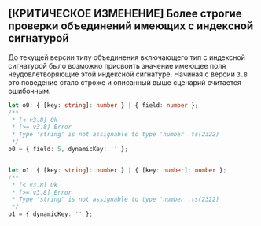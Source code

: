 ## \[КРИТИЧЕСКОЕ ИЗМЕНЕНИЕ\] Более строгие проверки объединений имеющих с индексной сигнатурой

До текущей версии типу объединения включающего тип с индексной сигнатурой было возможно присвоить значение имеющее поля неудовлетворяющие этой индексной сигнатуре. Начиная с версии `3.8` это поведение стало строже и описанный выше сценарий считается ошибочным.


`````ts
let o0: { [key: string]: number } | { field: number };
/**
 * [< v3.8] Ok
 * [>= v3.8] Error
 * Type 'string' is not assignable to type 'number'.ts(2322)
 */
o0 = { field: 5, dynamicKey: '' };


let o1: { [key: string]: number } | { [key: number]: number };
/**
 * [< v3.8] Ok
 * [>= v3.8] Error
 * Type 'string' is not assignable to type 'number'.ts(2322)
 */
o1 = { dynamicKey: '' };
`````
